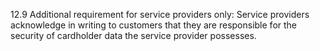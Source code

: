 12.9 Additional requirement for service providers only: Service providers acknowledge in writing to customers that they are responsible for the security of cardholder data the service provider possesses.